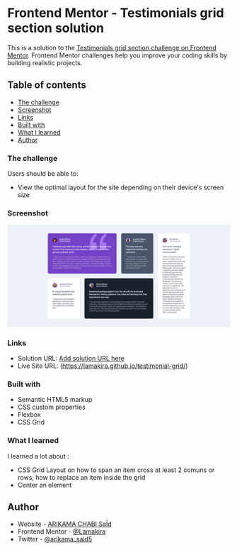 # Frontend Mentor - Testimonials grid section solution

This is a solution to the [Testimonials grid section challenge on Frontend Mentor](https://www.frontendmentor.io/challenges/testimonials-grid-section-Nnw6J7Un7). Frontend Mentor challenges help you improve your coding skills by building realistic projects. 

## Table of contents

  - [The challenge](#the-challenge)
  - [Screenshot](#screenshot)
  - [Links](#links)
  - [Built with](#built-with)
  - [What I learned](#what-i-learned)
  - [Author](#author)


### The challenge

Users should be able to:

- View the optimal layout for the site depending on their device's screen size

### Screenshot

![](Screenshot%202023-09-05%20at%2015-49-43%20Testimonial%20Grid.png)

### Links

- Solution URL: [Add solution URL here](https://your-solution-url.com)
- Live Site URL: (https://lamakira.github.io/testimonial-grid/)

### Built with

- Semantic HTML5 markup
- CSS custom properties
- Flexbox
- CSS Grid

### What I learned

  I learned a lot about :
  - CSS Grid Layout on how to span an item cross at least 2 comuns or rows, how to replace an item inside the grid
  - Center an element 

## Author

- Website - [ARIKAMA CHABI SaÏd](https://www.your-site.com)
- Frontend Mentor - [@Lamakira](https://www.frontendmentor.io/profile/Lamakira)
- Twitter - [@arikama_said5](https://twitter.com/arikama_said5)

